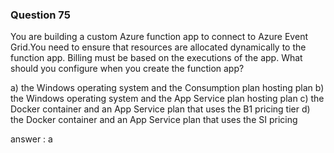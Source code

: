 ### Question 75

You are building a custom Azure function app to connect to Azure Event Grid.You need to
ensure that resources are allocated dynamically to the function app.
Billing must be based on the executions of the app.
What should you configure when you create the function app?

a) the Windows operating system and the Consumption plan hosting plan
b) the Windows operating system and the App Service plan hosting plan
c) the Docker container and an App Service plan that uses the B1 pricing tier
d) the Docker container and an App Service plan that uses the SI pricing

answer : a



